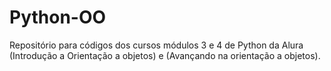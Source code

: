 # Python-OO
Repositório para códigos dos cursos módulos 3 e 4 de Python da Alura (Introdução a Orientação a objetos) e (Avançando na orientação a objetos).
